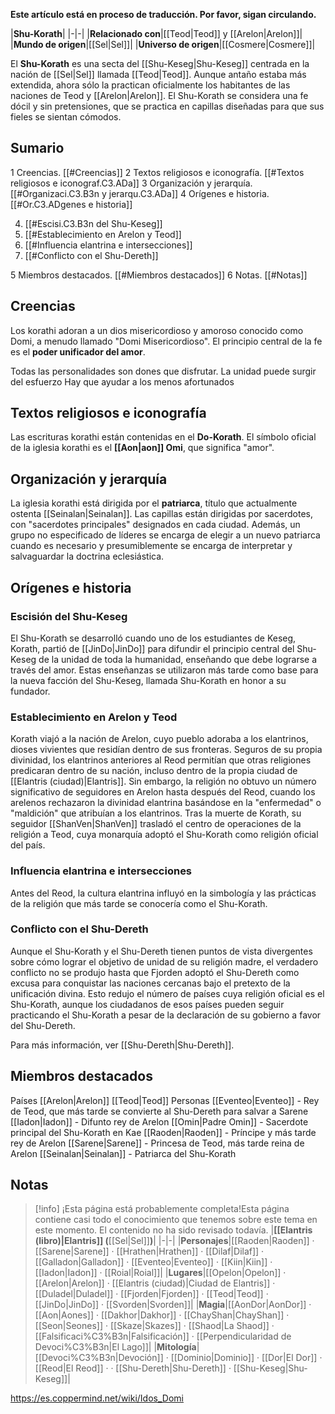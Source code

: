 **Este artículo está en proceso de traducción. Por favor, sigan circulando.**


|**Shu-Korath**|
|-|-|
|**Relacionado con**|[[Teod\|Teod]] y [[Arelon\|Arelon]]|
|**Mundo de origen**|[[Sel\|Sel]]|
|**Universo de origen**|[[Cosmere\|Cosmere]]|

El **Shu-Korath** es una secta del [[Shu-Keseg\|Shu-Keseg]] centrada en la nación de [[Sel\|Sel]] llamada [[Teod\|Teod]]. Aunque antaño estaba más extendida, ahora sólo la practican oficialmente los habitantes de las naciones de Teod y [[Arelon\|Arelon]]. El Shu-Korath se considera una fe dócil y sin pretensiones, que se practica en capillas diseñadas para que sus fieles se sientan cómodos.

## Sumario

1 Creencias. [[#Creencias]] 
2 Textos religiosos e iconografía. [[#Textos religiosos e iconograf.C3.ADa]] 
3 Organización y jerarquía. [[#Organizaci.C3.B3n y jerarqu.C3.ADa]] 
4 Orígenes e historia. [[#Or.C3.ADgenes e historia]] 

4. [[#Escisi.C3.B3n del Shu-Keseg]] 
4. [[#Establecimiento en Arelon y Teod]] 
4. [[#Influencia elantrina e intersecciones]] 
4. [[#Conflicto con el Shu-Dereth]] 


5 Miembros destacados. [[#Miembros destacados]] 
6 Notas. [[#Notas]] 


## Creencias
Los korathi adoran a un dios misericordioso y amoroso conocido como Domi, a menudo llamado "Domi Misericordioso". El principio central de la fe es el **poder unificador del amor**.




Todas las personalidades son dones que disfrutar.
La unidad puede surgir del esfuerzo
Hay que ayudar a los menos afortunados
## Textos religiosos e iconografía
Las escrituras korathi están contenidas en el **Do-Korath**.
El símbolo oficial de la iglesia korathi es el **[[Aon\|aon]] Omi**, que significa "amor". 

## Organización y jerarquía
La iglesia korathi está dirigida por el **patriarca**, título que actualmente ostenta [[Seinalan\|Seinalan]]. Las capillas están dirigidas por sacerdotes, con "sacerdotes principales" designados en cada ciudad. Además, un grupo no especificado de líderes se encarga de elegir a un nuevo patriarca cuando es necesario y presumiblemente se encarga de interpretar y salvaguardar la doctrina eclesiástica.

## Orígenes e historia
### Escisión del Shu-Keseg
El Shu-Korath se desarrolló cuando uno de los estudiantes de Keseg, Korath, partió de [[JinDo\|JinDo]] para difundir el principio central del Shu-Keseg de la unidad de toda la humanidad, enseñando que debe lograrse a través del amor. Estas enseñanzas se utilizaron más tarde como base para la nueva facción del Shu-Keseg, llamada Shu-Korath en honor a su fundador.

### Establecimiento en Arelon y Teod
Korath viajó a la nación de Arelon, cuyo pueblo adoraba a los elantrinos, dioses vivientes que residían dentro de sus fronteras. Seguros de su propia divinidad, los elantrinos anteriores al Reod permitían que otras religiones predicaran dentro de su nación, incluso dentro de la propia ciudad de [[Elantris (ciudad)\|Elantris]]. Sin embargo, la religión no obtuvo un número significativo de seguidores en Arelon hasta después del Reod, cuando los arelenos rechazaron la divinidad elantrina basándose en la "enfermedad" o "maldición" que atribuían a los elantrinos.
Tras la muerte de Korath, su seguidor [[ShanVen\|ShanVen]] trasladó el centro de operaciones de la religión a Teod, cuya monarquía adoptó el Shu-Korath como religión oficial del país.

### Influencia elantrina e intersecciones
Antes del Reod, la cultura elantrina influyó en la simbología y las prácticas de la religión que más tarde se conocería como el Shu-Korath.







### Conflicto con el Shu-Dereth
Aunque el Shu-Korath y el Shu-Dereth tienen puntos de vista divergentes sobre cómo lograr el objetivo de unidad de su religión madre, el verdadero conflicto no se produjo hasta que Fjorden adoptó el Shu-Dereth como excusa para conquistar las naciones cercanas bajo el pretexto de la unificación divina. Esto redujo el número de países cuya religión oficial es el Shu-Korath, aunque los ciudadanos de esos países pueden seguir practicando el Shu-Korath a pesar de la declaración de su gobierno a favor del Shu-Dereth. 

Para más información, ver [[Shu-Dereth\|Shu-Dereth]].
## Miembros destacados
Países
[[Arelon\|Arelon]]
[[Teod\|Teod]]
Personas
[[Eventeo\|Eventeo]] - Rey de Teod, que más tarde se convierte al Shu-Dereth para salvar a Sarene
[[Iadon\|Iadon]] - Difunto rey de Arelon
[[Omin\|Padre Omin]] - Sacerdote principal del Shu-Korath en Kae
[[Raoden\|Raoden]] - Príncipe y más tarde rey de Arelon
[[Sarene\|Sarene]] - Princesa de Teod, más tarde reina de Arelon
[[Seinalan\|Seinalan]] - Patriarca del Shu-Korath


## Notas

> [!info] ¡Esta página está probablemente completa!Esta página contiene casi todo el conocimiento que tenemos sobre este tema en este momento.
El contenido no ha sido revisado todavía.
|**[[Elantris (libro)\|Elantris]] (**[[Sel\|Sel]]**)**|
|-|-|
|**Personajes**|[[Raoden\|Raoden]] · [[Sarene\|Sarene]] · [[Hrathen\|Hrathen]] · [[Dilaf\|Dilaf]] · [[Galladon\|Galladon]] · [[Eventeo\|Eventeo]] · [[Kiin\|Kiin]] · [[Iadon\|Iadon]] · [[Roial\|Roial]]|
|**Lugares**|[[Opelon\|Opelon]] · [[Arelon\|Arelon]] · [[Elantris (ciudad)\|Ciudad de Elantris]] · [[Duladel\|Duladel]] · [[Fjorden\|Fjorden]] · [[Teod\|Teod]] · [[JinDo\|JinDo]] · [[Svorden\|Svorden]]|
|**Magia**|[[AonDor\|AonDor]] · [[Aon\|Aones]] · [[Dakhor\|Dakhor]] · [[ChayShan\|ChayShan]] · [[Seon\|Seones]] · [[Skaze\|Skazes]] · [[Shaod\|La Shaod]] · [[Falsificaci%C3%B3n\|Falsificación]] · [[Perpendicularidad de Devoci%C3%B3n\|El Lago]]|
|**Mitología**|[[Devoci%C3%B3n\|Devoción]] · [[Dominio\|Dominio]] · [[Dor\|El Dor]] · [[Reod\|El Reod]] ·  · [[Shu-Dereth\|Shu-Dereth]] · [[Shu-Keseg\|Shu-Keseg]]|



https://es.coppermind.net/wiki/Idos_Domi